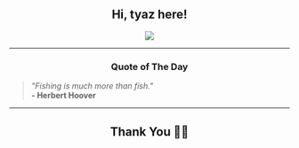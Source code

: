 <h2 align="center"> Hi, tyaz here!</h2>

<p align="center">
<a href="https://github.com/tyazx" alt="github streak"><img src="https://dvst-streak.herokuapp.com/?user=tyazx&theme=tokyonight&fire=DD472C"></a>
</p>

<hr>
<h3 align="center">Quote of The Day</h3>
<p align="center">
<blockquote>
<i>"Fishing is much more than fish."</i>
<br>
<b>- Herbert Hoover</b>
</blockquote>
</p>


<hr>
<h2 align="center">Thank You 🙏🏼</h2>
